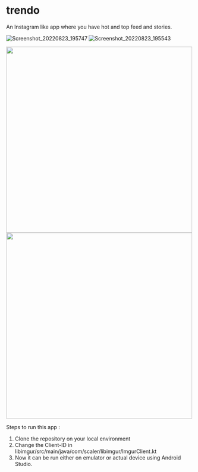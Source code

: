 # trendo
An Instagram like app where you have hot and top feed and stories.

![Screenshot_20220823_195747](https://user-images.githubusercontent.com/34179781/186185833-59eb5629-6ed6-4567-bff0-6d93505eb161.png)
![Screenshot_20220823_195543](https://user-images.githubusercontent.com/34179781/186185978-9d0e6aca-0459-4cda-841c-10630cf5b729.png)

<img src="https://user-images.githubusercontent.com/34179781/186185978-9d0e6aca-0459-4cda-841c-10630cf5b729.png" width="500"/> <img src="https://user-images.githubusercontent.com/34179781/186185833-59eb5629-6ed6-4567-bff0-6d93505eb161.png" width="500"/> 

Steps to run this app : 
1. Clone the repository on your local environment
2. Change the Client-ID in libimgur/src/main/java/com/scaler/libimgur/ImgurClient.kt
3. Now it can be run either on emulator or actual device using Android Studio.
